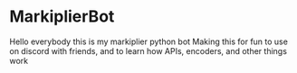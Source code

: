 # MarkiplierBot
Hello everybody this is my markiplier python bot
Making this for fun to use on discord with friends, and to learn how APIs, encoders, and other things work
